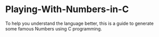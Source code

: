 # Playing-With-Numbers-in-C
To help you understand the language better, this is a guide to generate some famous Numbers using C programming.
